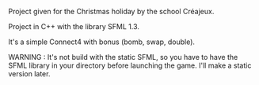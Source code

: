Project given for the Christmas holiday by the school Créajeux.

Project in C++ with the library SFML 1.3.

It's a simple Connect4 with bonus (bomb, swap, double).

WARNING : It's not build with the static SFML, so you have to have the SFML library in your directory before launching the game. I'll make a static version later.